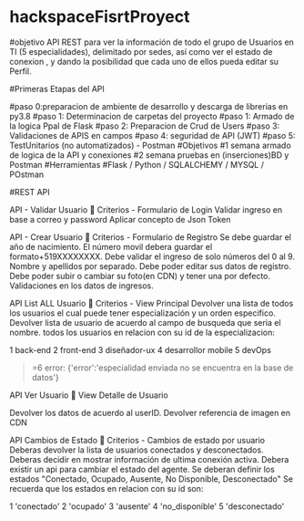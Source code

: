 # hackspaceFisrtProyect
#objetivo
API REST para ver la información de todo el grupo de Usuarios en TI (5 especialidades), delimitado por sedes, así como ver el estado de conexion , y dando la posibilidad que cada uno de ellos pueda editar su
Perfil. 

#Primeras Etapas del API

#paso 0:preparacion de ambiente de desarrollo y descarga de librerias en py3.8
#paso 1: Determinacion de carpetas del proyecto
#paso 1: Armado de la logica Ppal de Flask
#paso 2: Preparacion de Crud de Users
#paso 3: Validaciones de APIS en campos
#paso 4: seguridad de API (JWT)
#paso 5: TestUnitarios (no automatizados) - Postman
#Objetivos
#1 semana armado de logica de la API y conexiones
#2 semana pruebas en (inserciones)BD y Postman
#Herramientas
#Flask / Python / SQLALCHEMY / MYSQL / POstman

#REST API

API - Validar Usuario
🔔 Criterios - Formulario de Login
Validar ingreso en base a correo y password
Aplicar concepto de Json Token

API - Crear Usuario
🔔 Criterios - Formulario de Registro
Se debe guardar el año de nacimiento.
El número movil debera guardar el formato+519XXXXXXXX. Debe validar el ingreso de solo
números del 0 al 9.
Nombre y apellidos por separado.
Debe poder editar sus datos de registro.
Debe poder subir o cambiar su foto(en CDN) y tener una por defecto.
Validaciones en los datos de ingresos.

API List ALL Usuario
🔔 Criterios - View Principal
Devolver una lista de todos los usuarios el cual puede tener especialización y un orden especifico.
Devolver lista de usuario de acuerdo al campo de busqueda que seria el nombre.
todos los usuarios en relacion con su id de la especializacion:

1 back-end
2 front-end
3 diseñador-ux
4 desarrollor mobile
5 devOps
>=6 error:
{'error':'especialidad enviada no se encuentra en la base de datos'}

API Ver Usuario
🔔 View Detalle de Usuario

Devolver los datos de acuerdo al userID.
Devolver referencia de imagen en CDN

API Cambios de Estado
🔔 Criterios - Cambios de estado por usuario
Deberas devolver la lista de usuarios conectados y desconectados.
Deberas decidir en mostrar información de ultima conexión activa.
Debera existir un api para cambiar el estado del agente.
Se deberan definir los estados "Conectado, Ocupado, Ausente, No Disponible, Desconectado"
Se recuerda que los estados en relacion con su id son:

1 'conectado'
2 'ocupado'
3 'ausente'
4 'no_disponible'
5 'desconectado'